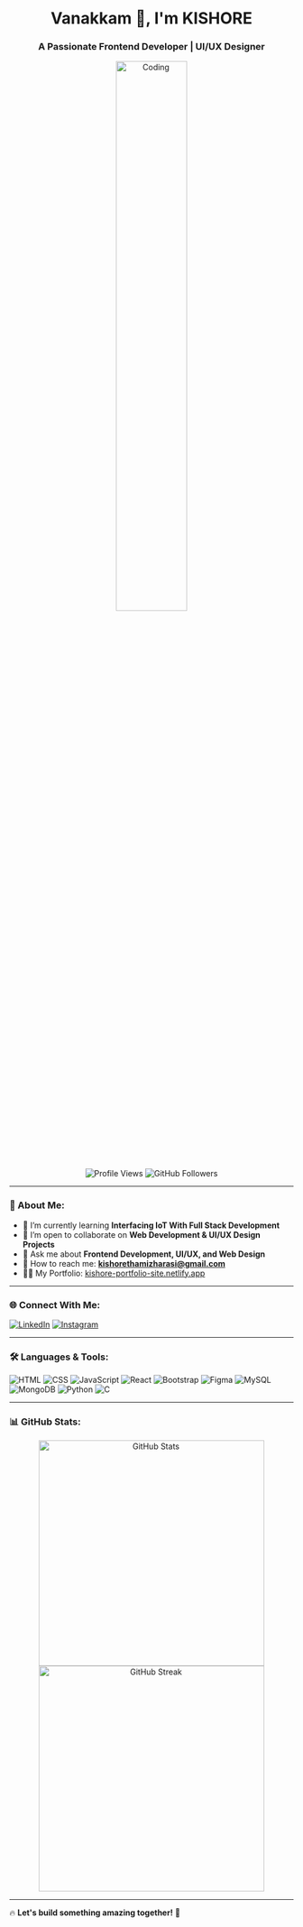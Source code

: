 <h1 align="center">Vanakkam 🙏, I'm KISHORE</h1>
<h3 align="center">A Passionate Frontend Developer | UI/UX Designer</h3>

<p align="center">
  <img src="https://media.tenor.com/rePDfDWO3XoAAAAd/hacking.gif" alt="Coding" width="50%" />
</p>

<p align="center">
  <img src="https://komarev.com/ghpvc/?username=KishoreGitHub&label=Profile%20views&color=0000FF&style=flat" alt="Profile Views" />
  <img src="https://img.shields.io/github/followers/KishoreGitHub?label=Followers&style=social" alt="GitHub Followers" />
</p>

---

### 🚀 About Me:
- 🌱 I’m currently learning **Interfacing IoT With Full Stack Development**
- 👯️ I’m open to collaborate on **Web Development & UI/UX Design Projects**
- 💬 Ask me about **Frontend Development, UI/UX, and Web Design**
- 📧 How to reach me: **kishorethamizharasi@gmail.com**
- 👨‍💻 My Portfolio: [kishore-portfolio-site.netlify.app](https://kishore-portfolio-site.netlify.app/)

---

### 🌐 Connect With Me:
<p>
  <a href="https://www.linkedin.com/in/kishore-s-4168572b3" target="_blank"><img src="https://img.shields.io/badge/LinkedIn-0A66C2?style=for-the-badge&logo=linkedin&logoColor=white" alt="LinkedIn" /></a>
  <a href="https://www.instagram.com/kishore_the_arrogant" target="_blank"><img src="https://img.shields.io/badge/Instagram-E4405F?style=for-the-badge&logo=instagram&logoColor=white" alt="Instagram" /></a>
</p>

---

### 🛠️ Languages & Tools:
<p>
  <img src="https://img.shields.io/badge/HTML5-%23E34F26.svg?style=for-the-badge&logo=html5&logoColor=white" alt="HTML" />
  <img src="https://img.shields.io/badge/CSS3-%231572B6.svg?style=for-the-badge&logo=css3&logoColor=white" alt="CSS" />
  <img src="https://img.shields.io/badge/JavaScript-%23F7DF1E.svg?style=for-the-badge&logo=javascript&logoColor=black" alt="JavaScript" />
  <img src="https://img.shields.io/badge/React-%2361DAFB.svg?style=for-the-badge&logo=react&logoColor=black" alt="React" />
  <img src="https://img.shields.io/badge/Bootstrap-%23563D7C.svg?style=for-the-badge&logo=bootstrap&logoColor=white" alt="Bootstrap" />
  <img src="https://img.shields.io/badge/Figma-%23F24E1E.svg?style=for-the-badge&logo=figma&logoColor=white" alt="Figma" />
  <img src="https://img.shields.io/badge/MySQL-%234479A1.svg?style=for-the-badge&logo=mysql&logoColor=white" alt="MySQL" />
  <img src="https://img.shields.io/badge/MongoDB-%2347A248.svg?style=for-the-badge&logo=mongodb&logoColor=white" alt="MongoDB" />
  <img src="https://img.shields.io/badge/Python-%233776AB.svg?style=for-the-badge&logo=python&logoColor=white" alt="Python" />
  <img src="https://img.shields.io/badge/C-%23007396.svg?style=for-the-badge&logo=c&logoColor=white" alt="C" />
</p>

---

### 📊 GitHub Stats:
<p align="center">
  <img src="https://github-readme-stats.vercel.app/api?username=KishoreGitHub&show_icons=true&theme=blueberry" alt="GitHub Stats" width="400" />
  <img src="https://github-readme-streak-stats.herokuapp.com/?user=KishoreGitHub&theme=blueberry" alt="GitHub Streak" width="400" />
</p>

---

🔥 **Let's build something amazing together!** 🚀
